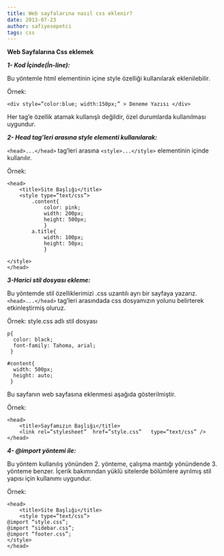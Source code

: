 ```yaml
---
title: Web sayfalarına nasıl css eklenir?
date: 2013-07-23
author: safiyesepetci
tags: css
---
```


**Web Sayfalarına Css eklemek**

***1- Kod İçinde(İn-line):***

Bu yöntemle html elementinin içine style özelliği kullanılarak eklenilebilir.

Örnek:

    <div style=”color:blue; width:150px;” > Deneme Yazısı </div>


Her tag’e özellik atamak kullanışlı değildir, özel durumlarda kullanılması uygundur.

***2- Head tag’leri arasına style elementi kullanılarak:***

`<head>...</head>` tag’leri arasına `<style>...</style>` elementinin içinde kullanılır.

Örnek:

    <head>
        <title>Site Başlığı</title>
        <style type=”text/css”>
            .content{
                color: pink;
                width: 200px;
                height: 500px;
                }
            a.title{
                width: 100px;
                height: 50px;
                }

    </style>
    </head>


***3-Harici stil dosyası ekleme:***

Bu yöntemde stil özelliklerimizi .css uzantılı ayrı bir sayfaya yazarız. `<head>...</head>` tag’leri arasındada css dosyamızın yolunu belirterek etkinleştirmiş oluruz.

Örnek: style.css adlı stil dosyası

    p{
      color: black;
      font-family: Tahoma, arial;
     }

    #content{
      width: 500px;
      height: auto;
     }


Bu sayfanın web sayfasına eklenmesi aşağıda gösterilmiştir.

Örnek:

    <head>
        <title>Sayfamızın Başlığı</title>
        <link rel=”stylesheet”  href=”style.css”   type=”text/css” />
    </head>


***4- @import yöntemi ile:***

Bu yöntem kullanılış yönünden 2. yönteme, çalışma mantığı yönündende 3. yönteme benzer. İçerik bakımından yüklü sitelerde bölümlere ayrılmış stil yapısı için kullanımı uygundur.

Örnek:

    <head>
        <title>Site Başlığı</title>
        <style type=”text/css”>
    @import “style.css”;
    @import “sidebar.css”;
    @import “footer.css”;
    </style>
    </head>
